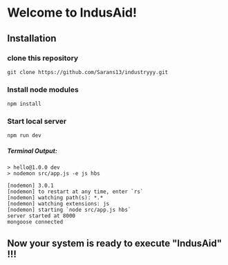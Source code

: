 # Welcome to IndusAid!

## Installation

### clone this repository 

```console
git clone https://github.com/Sarans13/industryyy.git
```

### Install node modules

```console
npm install
``````

### Start local server

```console
npm run dev
```
##### Terminal Output:
```console
> hello@1.0.0 dev
> nodemon src/app.js -e js hbs

[nodemon] 3.0.1
[nodemon] to restart at any time, enter `rs`
[nodemon] watching path(s): *.*
[nodemon] watching extensions: js
[nodemon] starting `node src/app.js hbs`
server started at 8000
mongoose connected
```


## Now your system is ready to execute "IndusAid" !!!
